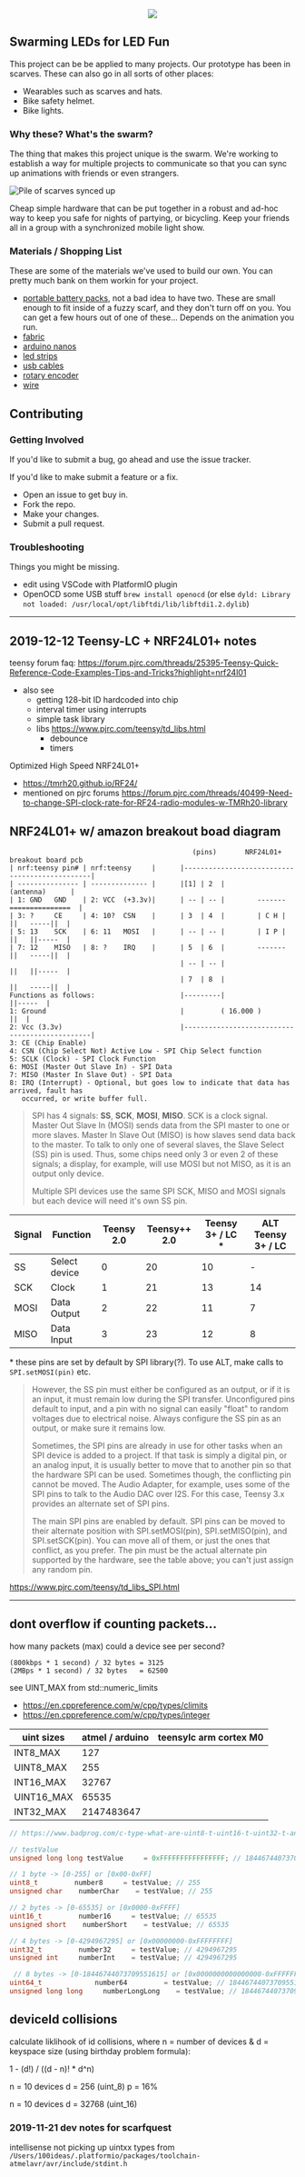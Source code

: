 <p align="center">
<img src='./docs/liteswarm.png'>
</p>

## Swarming LEDs for LED Fun
This project can be be applied to many projects. Our prototype has been in scarves. These can also go in all sorts of other places:

- Wearables such as scarves and hats.
- Bike safety helmet.
- Bike lights.

### Why these? What's the swarm?
The thing that makes this project unique is the swarm. We're working to establish a way for multiple projects to communicate so that you can sync up animations with friends or even strangers.

![Pile of scarves synced up](docs/scarves-on-couch.jpg)

Cheap simple hardware that can be put together in a robust and ad-hoc way to
keep you safe for nights of partying, or bicycling. Keep your friends all in a group with a synchronized mobile light show.

### Materials / Shopping List
These are some of the materials we've used to build our own. You can pretty much bank on them workin for your project.
- [portable battery packs](https://smile.amazon.com/Smallest-Jackery-3350mAh-Portable-Charger/dp/B00L9F95RO/ref=sr_1_8?keywords=jackery+battery+pack&qid=1559954560&s=gateway&sr=8-8), not a bad idea to have two. These are small enough to fit inside of a fuzzy scarf, and they don't turn off on you. You can get a few hours out of one of these... Depends on the animation you run.
- [fabric](https://www.joann.com/luxury-faux-husky-fur-fabric--white/14387674.html)
- [arduino nanos](https://smile.amazon.com/gp/product/B07HF5RMHV/ref=crt_ewc_title_dp_2?ie=UTF8&psc=1&smid=A278BT9THV444Y)
- [led strips](https://www.aliexpress.com/item/5m-5V-WS2812B-WS2812-Led-Strip-light-Individually-Addressable-Smart-RGB-Led-pixel-strips-Black-White/32995915537.html?spm=a2g0o.cart.0.0.69a03c00Io4CfT)
- [usb cables](https://www.amazon.com/HTTX-Straight-Soldering-Connector-Replacement/dp/B07D1HDJM8/ref=sr_1_10?keywords=usb-a+connector+male&qid=1559956539&s=gateway&sr=8-10)
- [rotary encoder](https://smile.amazon.com/DIYhz-Rotary-Encoder-Digital-Potentiometer/dp/B07D3D64X7/ref=sr_1_10?keywords=rotary+encoder&qid=1559955080&s=industrial&sr=1-10)
- [wire](https://www.amazon.com/StrivedayTM-Flexible-Silicone-electronic-electrics/dp/B01KQ2JNLI/ref=sr_1_8?keywords=soldering+wire&qid=1559956794&s=gateway&sr=8-8)

## Contributing
### Getting Involved
If you'd like to submit a bug, go ahead and use the issue tracker.

If you'd like to make submit a feature or a fix.
  - Open an issue to get buy in.
  - Fork the repo.
  - Make your changes.
  - Submit a pull request.

### Troubleshooting
Things you might be missing.
- edit using VSCode with PlatformIO plugin
- OpenOCD some USB stuff `brew install openocd` (or else `dyld: Library not loaded: /usr/local/opt/libftdi/lib/libftdi1.2.dylib`)

---

## 2019-12-12 Teensy-LC + NRF24L01+ notes

teensy forum faq: https://forum.pjrc.com/threads/25395-Teensy-Quick-Reference-Code-Examples-Tips-and-Tricks?highlight=nrf24l01
- also see
  - getting 128-bit ID hardcoded into chip
  - interval timer using interrupts
  - simple task library
  - libs https://www.pjrc.com/teensy/td_libs.html
    - debounce
    - timers

Optimized High Speed NRF24L01+
- https://tmrh20.github.io/RF24/
- mentioned on pjrc forums https://forum.pjrc.com/threads/40499-Need-to-change-SPI-clock-rate-for-RF24-radio-modules-w-TMRh20-library


NRF24L01+ w/ amazon breakout boad diagram
-----------------------------------------------------------------------------------------------

                                                 (pins)       NRF24L01+ breakout board pcb
    | nrf:teensy pin# | nrf:teensy     |      |-----------------------------------------------|
    | --------------- | -------------- |      |[1] | 2  |                      (antenna)      |
    | 1: GND   GND    | 2: VCC  (+3.3v)|      | -- | -- |        -------     ===============  |
    | 3: ?     CE     | 4: 10?  CSN    |      | 3  | 4  |        | C H |        ||   -----||  |
    | 5: 13    SCK    | 6: 11   MOSI   |      | -- | -- |        | I P |        ||   ||-----  |
    | 7: 12    MISO   | 8: ?    IRQ    |      | 5  | 6  |        -------        ||   -----||  |
                                              | -- | -- |                       ||   ||-----  |
                                              | 7  | 8  |                       ||   -----||  |
    Functions as follows:                     |---------|                            ||-----  |
    1: Ground                                 |         ( 16.000 )                        ||  |
    2: Vcc (3.3v)                             |-----------------------------------------------|
    3: CE (Chip Enable)
    4: CSN (Chip Select Not) Active Low - SPI Chip Select function
    5: SCLK (Clock) - SPI Clock Function
    6: MOSI (Master Out Slave In) - SPI Data
    7: MISO (Master In Slave Out) - SPI Data
    8: IRQ (Interrupt) - Optional, but goes low to indicate that data has arrived, fault has
       occurred, or write buffer full.

> SPI has 4 signals: **SS**, **SCK**, **MOSI**, **MISO**. SCK is a clock signal. Master Out Slave In (MOSI) sends data from the SPI master to one or more slaves. Master In Slave Out (MISO) is how slaves send data back to the master. To talk to only one of several slaves, the Slave Select (SS) pin is used. Thus, some chips need only 3 or even 2 of these signals; a display, for example, will use MOSI but not MISO, as it is an output only device.
>
> Multiple SPI devices use the same SPI SCK, MISO and MOSI signals but each device will need it's own SS pin.

| Signal | Function      | Teensy 2.0 | Teensy++ 2.0 | Teensy 3+ / LC * | ALT Teensy 3+ / LC |
| ------ | ------------- | ---------- | ------------ | -------------- | ------------------ |
| SS     | Select device | 0          | 20           | 10             | -                  |
| SCK    | Clock         | 1          | 21           | 13             | 14                 |
| MOSI   | Data Output   | 2          | 22           | 11             | 7                  |
| MISO   | Data Input    | 3          | 23           | 12             | 8                  |

\* these pins are set by default by SPI library(?). To use ALT, make calls to `SPI.setMOSI(pin)` etc.

> However, the SS pin must either be configured as an output, or if it is an input, it must remain low during the SPI transfer. Unconfigured pins default to input, and a pin with no signal can easily "float" to random voltages due to electrical noise. Always configure the SS pin as an output, or make sure it remains low.
>
> Sometimes, the SPI pins are already in use for other tasks when an SPI device is added to a project. If that task is simply a digital pin, or an analog input, it is usually better to move that to another pin so that the hardware SPI can be used. Sometimes though, the conflicting pin cannot be moved. The Audio Adapter, for example, uses some of the SPI pins to talk to the Audio DAC over I2S. For this case, Teensy 3.x provides an alternate set of SPI pins.
>
> The main SPI pins are enabled by default. SPI pins can be moved to their alternate position with SPI.setMOSI(pin), SPI.setMISO(pin), and SPI.setSCK(pin). You can move all of them, or just the ones that conflict, as you prefer. The pin must be the actual alternate pin supported by the hardware, see the table above; you can't just assign any random pin.

https://www.pjrc.com/teensy/td_libs_SPI.html

-----------------------------------------------------------------------------------------

## dont overflow if counting packets...
how many packets (max) could a device see per second?
```
(800kbps * 1 second) / 32 bytes = 3125
(2MBps * 1 second) / 32 bytes   = 62500
```
see UINT_MAX from std::numeric_limits 
- https://en.cppreference.com/w/cpp/types/climits
- https://en.cppreference.com/w/cpp/types/integer

| uint sizes | atmel / arduino | teensylc arm cortex M0 |
| ---------- | --------------- | ---------------------- |
| INT8_MAX   | 127             |                        |
| UINT8_MAX  | 255             |                        |
| INT16_MAX  | 32767           |                        |
| UINT16_MAX | 65535           |                        |
| INT32_MAX  | 2147483647      |                        |

```c
// https://www.badprog.com/c-type-what-are-uint8-t-uint16-t-uint32-t-and-uint64-t

// testValue
unsigned long long testValue     = 0xFFFFFFFFFFFFFFFF; // 18446744073709551615

// 1 byte -> [0-255] or [0x00-0xFF]
uint8_t         number8     = testValue; // 255
unsigned char    numberChar    = testValue; // 255

// 2 bytes -> [0-65535] or [0x0000-0xFFFF]
uint16_t         number16     = testValue; // 65535
unsigned short    numberShort    = testValue; // 65535

// 4 bytes -> [0-4294967295] or [0x00000000-0xFFFFFFFF]
uint32_t         number32     = testValue; // 4294967295
unsigned int     numberInt    = testValue; // 4294967295

 // 8 bytes -> [0-18446744073709551615] or [0x0000000000000000-0xFFFFFFFFFFFFFFFF]
uint64_t             number64         = testValue; // 18446744073709551615
unsigned long long     numberLongLong    = testValue; // 18446744073709551615
```

## deviceId collisions
calculate liklihook of id collisions, where n = number of devices & d = keyspace size (using birthday problem formula):

1 - (d!) / ((d - n)! * d^n)

n = 10 devices
d = 256 (uint_8)
p = 16%

n = 10 devices
d = 32768 (uint_16)

### 2019-11-21 dev notes for scarfquest
intellisense not picking up uintxx types from `/Users/100ideas/.platformio/packages/toolchain-atmelavr/avr/include/stdint.h`